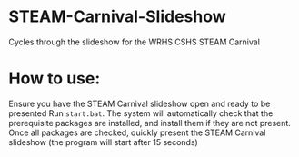 # STEAM-Carnival-Slideshow
Cycles through the slideshow for the WRHS CSHS STEAM Carnival

# How to use:
Ensure you have the STEAM Carnival slideshow open and ready to be presented
Run `start.bat`. The system will automatically check that the prerequisite packages are installed, and install them if they are not present.
Once all packages are checked, quickly present the STEAM Carnival slideshow (the program will start after 15 seconds)
